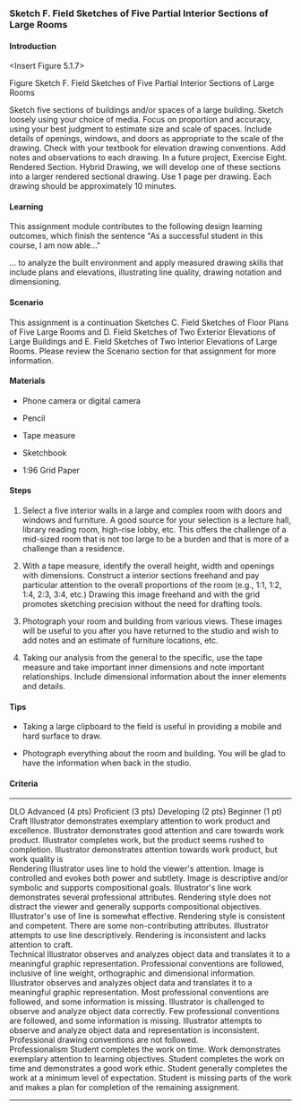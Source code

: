 ### Sketch F. Field Sketches of Five Partial Interior Sections of Large Rooms

#### Introduction

\<Insert Figure 5.1.7\>

Figure Sketch F. Field Sketches of Five Partial Interior Sections of
Large Rooms

Sketch five sections of buildings and/or spaces of a large building.
Sketch loosely using your choice of media. Focus on proportion and
accuracy, using your best judgment to estimate size and scale of spaces.
Include details of openings, windows, and doors as appropriate to the
scale of the drawing. Check with your textbook for elevation drawing
conventions. Add notes and observations to each drawing. In a future
project, Exercise Eight. Rendered Section. Hybrid Drawing, we will
develop one of these sections into a larger rendered sectional drawing.
Use 1 page per drawing. Each drawing should be approximately 10 minutes.

#### Learning

This assignment module contributes to the following design learning
outcomes, which finish the sentence "As a successful student in this
course, I am now able..."

... to analyze the built environment and apply measured drawing skills
that include plans and elevations, illustrating line quality, drawing
notation and dimensioning.

#### Scenario

This assignment is a continuation Sketches C. Field Sketches of Floor
Plans of Five Large Rooms and D. Field Sketches of Two Exterior
Elevations of Large Buildings and E. Field Sketches of Two Interior
Elevations of Large Rooms. Please review the Scenario section for that
assignment for more information.

#### Materials

-   Phone camera or digital camera

-   Pencil

-   Tape measure

-   Sketchbook

-   1:96 Grid Paper

#### Steps

1.  Select a five interior walls in a large and complex room with doors
    and windows and furniture. A good source for your selection is a
    lecture hall, library reading room, high-rise lobby, etc. This
    offers the challenge of a mid-sized room that is not too large to be
    a burden and that is more of a challenge than a residence.

2.  With a tape measure, identify the overall height, width and openings
    with dimensions. Construct a interior sections freehand and pay
    particular attention to the overall proportions of the room (e.g.,
    1:1, 1:2, 1:4, 2:3, 3:4, etc.) Drawing this image freehand and with
    the grid promotes sketching precision without the need for drafting
    tools.

3.  Photograph your room and building from various views. These images
    will be useful to you after you have returned to the studio and wish
    to add notes and an estimate of furniture locations, etc.

4.  Taking our analysis from the general to the specific, use the tape
    measure and take important inner dimensions and note important
    relationships. Include dimensional information about the inner
    elements and details.

#### Tips

-   Taking a large clipboard to the field is useful in providing a
    mobile and hard surface to draw.

-   Photograph everything about the room and building. You will be glad
    to have the information when back in the studio.

#### Criteria

  ----------------- -------------------------------------------------------------------------------------------------------------------------------------------------------------------------------------------------------------------- -------------------------------------------------------------------------------------------------------------------------------------------------------------------------------------- ----------------------------------------------------------------------------------------------------------------------------------------------------- ------------------------------------------------------------------------------------------------------------------------------------------------ --
  DLO               Advanced (4 pts)                                                                                                                                                                                                     Proficient (3 pts)                                                                                                                                                                     Developing (2 pts)                                                                                                                                    Beginner (1 pt)                                                                                                                                  
  Craft             Illustrator demonstrates exemplary attention to work product and excellence.                                                                                                                                         Illustrator demonstrates good attention and care towards work product.                                                                                                                 Illustrator completes work, but the product seems rushed to completion.                                                                               Illustrator demonstrates attention towards work product, but work quality is                                                                     
  Rendering         Illustrator uses line to hold the viewer\'s attention. Image is controlled and evokes both power and subtlety. Image is descriptive and/or symbolic and supports compositional goals.                                Illustrator\'s line work demonstrates several professional attributes. Rendering style does not distract the viewer and generally supports compositional objectives.                   Illustrator\'s use of line is somewhat effective. Rendering style is consistent and competent. There are some non-contributing attributes.            Illustrator attempts to use line descriptively. Rendering is inconsistent and lacks attention to craft.                                          
  Technical         Illustrator observes and analyzes object data and translates it to a meaningful graphic representation. Professional conventions are followed, inclusive of line weight, orthographic and dimensional information.   Illustrator observes and analyzes object data and translates it to a meaningful graphic representation. Most professional conventions are followed, and some information is missing.   Illustrator is challenged to observe and analyze object data correctly. Few professional conventions are followed, and some information is missing.   Illustrator attempts to observe and analyze object data and representation is inconsistent. Professional drawing conventions are not followed.   
  Professionalism   Student completes the work on time. Work demonstrates exemplary attention to learning objectives.                                                                                                                    Student completes the work on time and demonstrates a good work ethic.                                                                                                                 Student generally completes the work at a minimum level of expectation.                                                                               Student is missing parts of the work and makes a plan for completion of the remaining assignment.                                                
  ----------------- -------------------------------------------------------------------------------------------------------------------------------------------------------------------------------------------------------------------- -------------------------------------------------------------------------------------------------------------------------------------------------------------------------------------- ----------------------------------------------------------------------------------------------------------------------------------------------------- ------------------------------------------------------------------------------------------------------------------------------------------------ --

